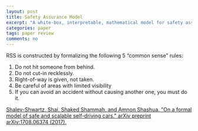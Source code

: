 ```yaml
---
layout: post
title: Safety Assurance Model
excerpt: "A white-box, interpretable, mathematical model for safety assurance, which is called Responsibility-Sensitive Safety (RSS)."
categories: paper
tags: paper review
comments: no
---
```


RSS is constructed by formalizing the following 5 “common sense” rules:
1. Do not hit someone from behind.
2. Do not cut-in recklessly.
3. Right-of-way is given, not taken.
4. Be careful of areas with limited visibility
5. If you can avoid an accident without causing another one, you must do it.

[Shalev-Shwartz, Shai, Shaked Shammah, and Amnon Shashua. "On a formal model of safe and scalable self-driving cars." arXiv preprint arXiv:1708.06374 (2017).](https://arxiv.org/abs/1708.06374)
